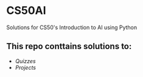 # CS50AI
Solutions for CS50's Introduction to AI using Python
## This repo conttains solutions to:
- *Quizzes*
- *Projects*

